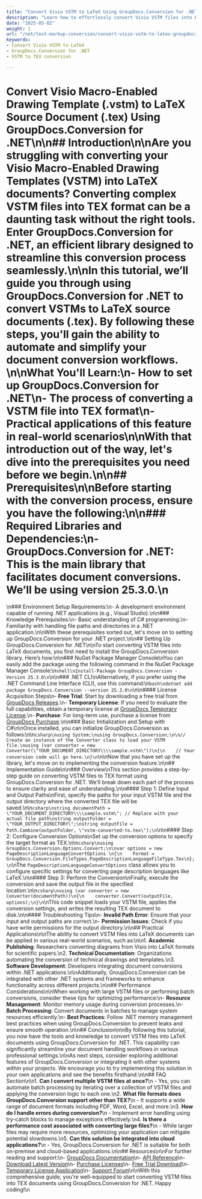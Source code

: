 ```yaml
---
title: "Convert Visio VSTM to LaTeX Using GroupDocs.Conversion for .NET&#58; A Comprehensive Guide"
description: "Learn how to effortlessly convert Visio VSTM files into LaTeX documents using GroupDocs.Conversion for .NET. Perfect for academic, technical documentation, and software development needs."
date: "2025-05-02"
weight: 1
url: "/net/text-markup-conversion/convert-visio-vstm-to-latex-groupdocs/"
keywords:
- Convert Visio VSTM to LaTeX
- GroupDocs.Conversion for .NET
- VSTM to TEX conversion

---
```



# Convert Visio Macro-Enabled Drawing Template (.vstm) to LaTeX Source Document (.tex) Using GroupDocs.Conversion for .NET\n\n## Introduction\n\nAre you struggling with converting your Visio Macro-Enabled Drawing Templates (VSTM) into LaTeX documents? Converting complex VSTM files into TEX format can be a daunting task without the right tools. Enter **GroupDocs.Conversion for .NET**, an efficient library designed to streamline this conversion process seamlessly.\n\nIn this tutorial, we’ll guide you through using GroupDocs.Conversion for .NET to convert VSTMs to LaTeX source documents (.tex). By following these steps, you'll gain the ability to automate and simplify your document conversion workflows. \n\n**What You'll Learn:**\n- How to set up GroupDocs.Conversion for .NET\n- The process of converting a VSTM file into TEX format\n- Practical applications of this feature in real-world scenarios\n\nWith that introduction out of the way, let's dive into the prerequisites you need before we begin.\n\n## Prerequisites\n\nBefore starting with the conversion process, ensure you have the following:\n\n### Required Libraries and Dependencies:\n- **GroupDocs.Conversion for .NET**: This is the main library that facilitates document conversions. We’ll be using version 25.3.0.\n  
\n### Environment Setup Requirements:\n- A development environment capable of running .NET applications (e.g., Visual Studio).\n\n### Knowledge Prerequisites:\n- Basic understanding of C# programming.\n- Familiarity with handling file paths and directories in a .NET application.\n\nWith these prerequisites sorted out, let's move on to setting up GroupDocs.Conversion for your .NET project.\n\n## Setting Up GroupDocs.Conversion for .NET\n\nTo start converting VSTM files into LaTeX documents, you first need to install the GroupDocs.Conversion library. Here’s how:\n\n### NuGet Package Manager Console\nYou can easily add the package using the following command in the NuGet Package Manager Console:\n```shell\nInstall-Package GroupDocs.Conversion -Version 25.3.0\n```\n\n### .NET CLI\nAlternatively, if you prefer using the .NET Command Line Interface (CLI), use this command:\n```bash\ndotnet add package GroupDocs.Conversion --version 25.3.0\n```\n\n#### License Acquisition Steps\n- **Free Trial**: Start by downloading a free trial from [GroupDocs Releases](https://releases.groupdocs.com/conversion/net/).\n- **Temporary License**: If you need to evaluate the full capabilities, obtain a temporary license at [GroupDocs Temporary License](https://purchase.groupdocs.com/temporary-license/).\n- **Purchase**: For long-term use, purchase a license from [GroupDocs Purchase](https://purchase.groupdocs.com/buy).\n\n### Basic Initialization and Setup with C#\n\nOnce installed, you can initialize GroupDocs.Conversion as follows:\n\n```csharp\nusing System;\nusing GroupDocs.Conversion;\n\n// Create an instance of the Converter class to load your VSTM file.\nusing (var converter = new Converter(\"YOUR_DOCUMENT_DIRECTORY\\\\sample.vstm\"))\n{\n    // Your conversion code will go here.\n}\n```\n\nNow that you have set up the library, let's move on to implementing the conversion feature.\n\n## Implementation Guide\n\n### Overview\nThis section provides a step-by-step guide on converting VSTM files to TEX format using GroupDocs.Conversion for .NET. We’ll break down each part of the process to ensure clarity and ease of understanding.\n\n#### Step 1: Define Input and Output Paths\nFirst, specify the paths for your input VSTM file and the output directory where the converted TEX file will be saved.\n\n```csharp\nstring documentPath = \"YOUR_DOCUMENT_DIRECTORY\\\\sample.vstm\"; // Replace with your actual file path\nstring outputFolder = \"YOUR_OUTPUT_DIRECTORY\";\nstring outputFile = Path.Combine(outputFolder, \"vstm-converted-to.tex\");\n```\n\n#### Step 2: Configure Conversion Options\nSet up the conversion options to specify the target format as TEX.\n\n```csharp\nusing GroupDocs.Conversion.Options.Convert;\n\nvar options = new PageDescriptionLanguageConvertOptions \n{\n    Format = GroupDocs.Conversion.FileTypes.PageDescriptionLanguageFileType.Tex\n};\n```\nThe `PageDescriptionLanguageConvertOptions` class allows you to configure specific settings for converting page description languages like LaTeX.\n\n#### Step 3: Perform the Conversion\nFinally, execute the conversion and save the output file in the specified location.\n\n```csharp\nusing (var converter = new Converter(documentPath))\n{\n    converter.Convert(outputFile, options);\n}\n```\nThis code snippet loads your VSTM file, applies the conversion settings, and writes the resulting TEX document to disk.\n\n#### Troubleshooting Tips\n- **Invalid Path Error**: Ensure that your input and output paths are correct.\n- **Permission Issues**: Check if you have write permissions for the output directory.\n\n## Practical Applications\n\nThe ability to convert VSTM files into LaTeX documents can be applied in various real-world scenarios, such as:\n\n1. **Academic Publishing**: Researchers converting diagrams from Visio into LaTeX formats for scientific papers.\n2. **Technical Documentation**: Organizations automating the conversion of technical drawings and templates.\n3. **Software Development**: Developers integrating document conversions within .NET applications.\n\nAdditionally, GroupDocs.Conversion can be integrated with other .NET systems and frameworks to enhance functionality across different projects.\n\n## Performance Considerations\n\nWhen working with large VSTM files or performing batch conversions, consider these tips for optimizing performance:\n- **Resource Management**: Monitor memory usage during conversion processes.\n- **Batch Processing**: Convert documents in batches to manage system resources efficiently.\n- **Best Practices**: Follow .NET memory management best practices when using GroupDocs.Conversion to prevent leaks and ensure smooth operation.\n\n## Conclusion\n\nBy following this tutorial, you now have the tools and knowledge to convert VSTM files into LaTeX documents using GroupDocs.Conversion for .NET. This capability can significantly streamline your document handling workflows in various professional settings.\n\nAs next steps, consider exploring additional features of GroupDocs.Conversion or integrating it with other systems within your projects. We encourage you to try implementing this solution in your own applications and see the benefits firsthand.\n\n## FAQ Section\n\n1. **Can I convert multiple VSTM files at once?**\n   - Yes, you can automate batch processing by iterating over a collection of VSTM files and applying the conversion logic to each one.\n2. **What file formats does GroupDocs.Conversion support other than TEX?**\n   - It supports a wide range of document formats including PDF, Word, Excel, and more.\n3. **How do I handle errors during conversion?**\n   - Implement error handling using try-catch blocks to manage exceptions effectively.\n4. **Is there a performance cost associated with converting large files?**\n   - While larger files may require more resources, optimizing your application can mitigate potential slowdowns.\n5. **Can this solution be integrated into cloud applications?**\n   - Yes, GroupDocs.Conversion for .NET is suitable for both on-premise and cloud-based applications.\n\n## Resources\n\nFor further reading and support:\n- [GroupDocs Documentation](https://docs.groupdocs.com/conversion/net/)\n- [API Reference](https://reference.groupdocs.com/conversion/net/)\n- [Download Latest Version](https://releases.groupdocs.com/conversion/net/)\n- [Purchase Licenses](https://purchase.groupdocs.com/buy)\n- [Free Trial Download](https://releases.groupdocs.com/conversion/net/)\n- [Temporary License Application](https://purchase.groupdocs.com/temporary-license/)\n- [Support Forum](https://forum.groupdocs.com/c/conversion/10)\n\nWith this comprehensive guide, you're well-equipped to start converting VSTM files into TEX documents using GroupDocs.Conversion for .NET. Happy coding!\n
